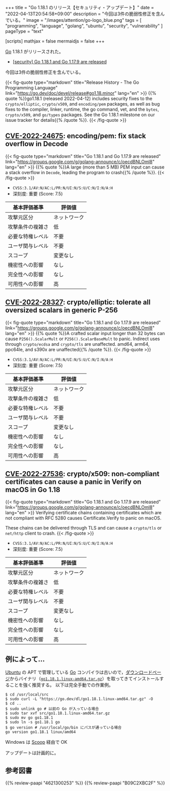 +++
title = "Go 1.18.1 のリリース【セキュリティ・アップデート】"
date =  "2022-04-13T20:54:58+09:00"
description = "今回は3件の脆弱性修正を含んでいる。"
image = "/images/attention/go-logo_blue.png"
tags  = [ "programming", "language", "golang", "ubuntu", "security", "vulnerability" ]
pageType = "text"

[scripts]
  mathjax = false
  mermaidjs = false
+++

[Go] 1.18.1 がリリースされた。

- [[security] Go 1.18.1 and Go 1.17.9 are released](https://groups.google.com/g/golang-announce/c/oecdBNLOml8)

今回は3件の脆弱性修正を含んでいる。

{{< fig-quote type="markdown" title="Release History - The Go Programming Language" link="https://go.dev/doc/devel/release#go1.18.minor" lang="en" >}}
{{% quote %}}go1.18.1 (released 2022-04-12) includes security fixes to the `crypto/elliptic`, `crypto/x509`, and `encoding/pem` packages, as well as bug fixes to the compiler, linker, runtime, the go command, vet, and the `bytes`, `crypto/x509`, and `go/types` packages. See the Go 1.18.1 milestone on our issue tracker for details{{% /quote %}}.
{{< /fig-quote >}}

## [CVE-2022-24675]: encoding/pem: fix stack overflow in Decode

{{< fig-quote type="markdown" title="Go 1.18.1 and Go 1.17.9 are released" link="https://groups.google.com/g/golang-announce/c/oecdBNLOml8" lang="en" >}}
{{% quote %}}A large (more than 5 MB) PEM input can cause a stack overflow in `Decode`, leading the program to crash{{% /quote %}}.
{{< /fig-quote >}}

- `CVSS:3.1/AV:N/AC:L/PR:N/UI:N/S:U/C:N/I:N/A:H`
- 深刻度: 重要 (Score: 7.5)

| 基本評価基準 | 評価値 |
|--------|-------|
| 攻撃元区分 | ネットワーク |
| 攻撃条件の複雑さ | 低 |
| 必要な特権レベル | 不要 |
| ユーザ関与レベル | 不要 |
| スコープ | 変更なし |
| 機密性への影響 | なし |
| 完全性への影響 | なし |
| 可用性への影響 | 高 |

## [CVE-2022-28327]: crypto/elliptic: tolerate all oversized scalars in generic P-256

{{< fig-quote type="markdown" title="Go 1.18.1 and Go 1.17.9 are released" link="https://groups.google.com/g/golang-announce/c/oecdBNLOml8" lang="en" >}}
{{% quote %}}A crafted scalar input longer than 32 bytes can cause `P256().ScalarMult` or `P256().ScalarBaseMult` to panic. Indirect uses through `crypto/ecdsa` and `crypto/tls` are unaffected. amd64, arm64, ppc64le, and s390x are unaffected{{% /quote %}}.
{{< /fig-quote >}}

- `CVSS:3.1/AV:N/AC:L/PR:N/UI:N/S:U/C:N/I:N/A:H`
- 深刻度: 重要 (Score: 7.5)

| 基本評価基準 | 評価値 |
|--------|-------|
| 攻撃元区分 | ネットワーク |
| 攻撃条件の複雑さ | 低 |
| 必要な特権レベル | 不要 |
| ユーザ関与レベル | 不要 |
| スコープ | 変更なし |
| 機密性への影響 | なし |
| 完全性への影響 | なし |
| 可用性への影響 | 高 |

## [CVE-2022-27536]: crypto/x509: non-compliant certificates can cause a panic in Verify on macOS in Go 1.18

{{< fig-quote type="markdown" title="Go 1.18.1 and Go 1.17.9 are released" link="https://groups.google.com/g/golang-announce/c/oecdBNLOml8" lang="en" >}}
Verifying certificate chains containing certificates which are not compliant with RFC 5280 causes Certificate.Verify to panic on macOS.

These chains can be delivered through TLS and can cause a `crypto/tls` or `net/http` client to crash.
{{< /fig-quote >}}

- `CVSS:3.1/AV:N/AC:L/PR:N/UI:N/S:U/C:N/I:N/A:H`
- 深刻度: 重要 (Score: 7.5)

| 基本評価基準 | 評価値 |
|--------|-------|
| 攻撃元区分 | ネットワーク |
| 攻撃条件の複雑さ | 低 |
| 必要な特権レベル | 不要 |
| ユーザ関与レベル | 不要 |
| スコープ | 変更なし |
| 機密性への影響 | なし |
| 完全性への影響 | なし |
| 可用性への影響 | 高 |

## 例によって...

[Ubuntu] の APT で管理している [Go] コンパイラは古いので，[ダウンロードページ](https://go.dev/dl/ "Downloads - go.dev")からバイナリ（[`go1.18.1.linux-amd64.tar.gz`](https://go.dev/dl/go1.18.1.linux-amd64.tar.gz)）を取ってきてインストールすることを強く推奨する。
以下は完全手動での作業例。

```text
$ cd /usr/local/src
$ sudo curl -L "https://go.dev/dl/go1.18.1.linux-amd64.tar.gz" -O
$ cd ..
$ sudo unlink go # 以前の Go が入っている場合
$ sudo tar xvf src/go1.18.1.linux-amd64.tar.gz
$ sudo mv go go1.18.1
$ sudo ln -s go1.18.1 go
$ go version # /usr/local/go/bin にパスが通っている場合
go version go1.18.1 linux/amd64
```

Windows は [Scoop] 経由で OK

アップデートは計画的に。

[Go]: https://go.dev/
[Ubuntu]: https://www.ubuntu.com/ "The leading operating system for PCs, IoT devices, servers and the cloud | Ubuntu"
[Scoop]: https://scoop.sh/
[CVE-2022-24675]: https://nvd.nist.gov/vuln/detail/CVE-2022-24675
[CVE-2022-28327]: https://nvd.nist.gov/vuln/detail/CVE-2022-28327
[CVE-2022-27536]: https://nvd.nist.gov/vuln/detail/CVE-2022-27536

## 参考図書

{{% review-paapi "4621300253" %}} <!-- プログラミング言語Go -->
{{% review-paapi "B09C2XBC2F" %}} <!-- Golang Tシャツ -->
